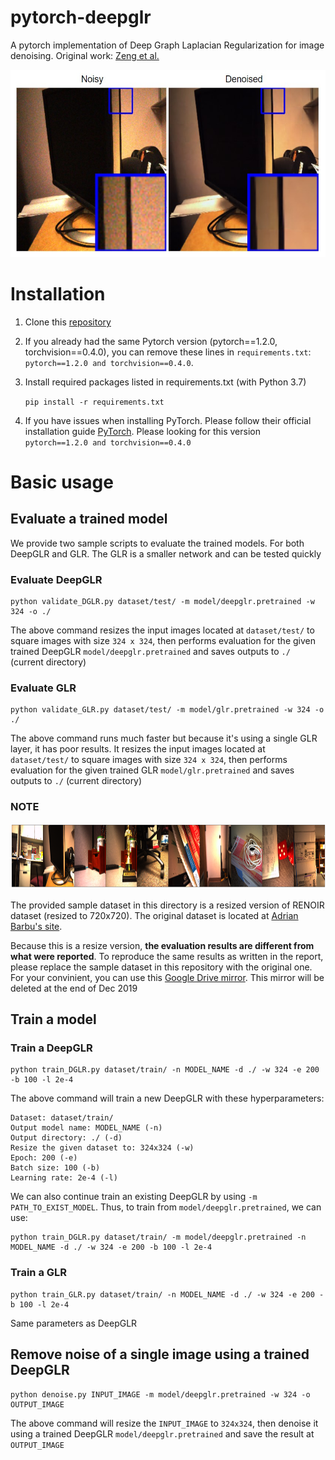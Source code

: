 

# pytorch-deepglr
A pytorch implementation of Deep Graph Laplacian Regularization for image denoising. Original work: [Zeng et al.](http://openaccess.thecvf.com/content_CVPRW_2019/papers/NTIRE/Zeng_Deep_Graph_Laplacian_Regularization_for_Robust_Denoising_of_Real_Images_CVPRW_2019_paper.pdf)
<p align="center">
  <img width="550" height="300" src="img/sample.JPG">
</p>

# Installation
1. Clone this [repository](https://github.com/huyvd7/pytorch-deepglr)
2. If you already had the same Pytorch version (pytorch==1.2.0, torchvision==0.4.0), you can remove these lines in ```requirements.txt```: ```pytorch==1.2.0 and torchvision==0.4.0```.
3. Install required packages listed in requirements.txt (with Python 3.7)

      ``` pip install -r requirements.txt ```     
      
4. If you have issues when installing PyTorch. Please follow their official installation guide [PyTorch](https://pytorch.org/get-started/previous-versions/). Please looking for this version ```pytorch==1.2.0 and torchvision==0.4.0```

# Basic usage
## Evaluate a trained model
We provide two sample scripts to evaluate the trained models. For both DeepGLR and GLR. The GLR is a smaller network and can be tested quickly

### Evaluate DeepGLR

    python validate_DGLR.py dataset/test/ -m model/deepglr.pretrained -w 324 -o ./
    
The above command resizes the input images located at ```dataset/test/``` to square images with size ```324 x 324```, then performs evaluation for the given trained DeepGLR ```model/deepglr.pretrained``` and saves outputs to ```./``` (current directory)


### Evaluate GLR

    python validate_GLR.py dataset/test/ -m model/glr.pretrained -w 324 -o ./
    
The above command runs much faster but because it's using a single GLR layer, it has poor results. It resizes the input images located at ```dataset/test/``` to square images with size ```324 x 324```, then performs evaluation for the given trained GLR ```model/glr.pretrained``` and saves outputs to ```./``` (current directory)

      
### NOTE

<p align="center">
  <img width="1000" height="105" src="img/thumbnail.PNG">
</p>

The provided sample dataset in this directory is a resized version of RENOIR dataset (resized to 720x720). The original dataset is located at [Adrian Barbu's site](http://adrianbarburesearch.blogspot.com/p/renoir-dataset.html).

Because this is a resize version, **the evaluation results are different from what were reported**. To reproduce the same results as written in the report, please replace the sample dataset in this repository with the original one. For your convinient, you can use this [Google Drive mirror](https://drive.google.com/file/d/1gK611CnIC5PmUDLgCp8jVrEygn6VOytf/view?usp=sharing). This mirror will be deleted at the end of Dec 2019

## Train a model
### Train a DeepGLR
    
    python train_DGLR.py dataset/train/ -n MODEL_NAME -d ./ -w 324 -e 200 -b 100 -l 2e-4 
    
The above command will train a new DeepGLR with these hyperparameters:

    Dataset: dataset/train/
    Output model name: MODEL_NAME (-n)
    Output directory: ./ (-d)
    Resize the given dataset to: 324x324 (-w)
    Epoch: 200 (-e)
    Batch size: 100 (-b)
    Learning rate: 2e-4 (-l)

We can also continue train an existing DeepGLR by using ```-m PATH_TO_EXIST_MODEL```. Thus, to train from ```model/deepglr.pretrained```, we can use:

    python train_DGLR.py dataset/train/ -m model/deepglr.pretrained -n MODEL_NAME -d ./ -w 324 -e 200 -b 100 -l 2e-4 

### Train a GLR

    python train_GLR.py dataset/train/ -n MODEL_NAME -d ./ -w 324 -e 200 -b 100 -l 2e-4 
    
Same parameters as DeepGLR

## Remove noise of a single image using a trained DeepGLR

    python denoise.py INPUT_IMAGE -m model/deepglr.pretrained -w 324 -o OUTPUT_IMAGE

The above command will resize the ```INPUT_IMAGE``` to ```324x324```, then denoise it using a trained DeepGLR ```model/deepglr.pretrained``` and save the result at ```OUTPUT_IMAGE```
